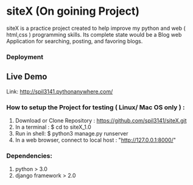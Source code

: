 # siteX (On goining Project)

siteX is a practice project created to help improve my python and web ( html,css ) programming skills.
Its complete state would be a Blog web Application for searching, posting, and favoring blogs. 

### Deployment
 ## Live Demo
 Link: http://spil3141.pythonanywhere.com/

### How to setup the Project for testing ( Linux/ Mac OS only ) : 
 1. Download or Clone Repository : https://github.com/spil3141/siteX.git
 2. In a terminal : $ cd to siteX_1.0 
 3. Run in shell: $ python3 manage.py runserver 
 3. In a web browser, connect to local host : "http://127.0.0.1:8000/"

### Dependencies: 
 1. python > 3.0
 2. django framework > 2.0
